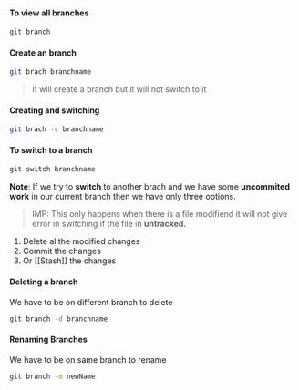 #### To view all branches
```bash
git branch
```

#### Create an branch
```bash
git brach branchname
```
> It will create a branch but it will not switch to it 

#### Creating and switching 
```bash
git brach -c branchname
```

#### To switch to a branch
```bash
git switch branchname
```

**Note**: If we try to **switch** to another brach and we have some **uncommited work** in our current branch then we have only three options.
> IMP: This only happens when there is a file modifiend it will not give error in switching if the file in **untracked.** 
1. Delete al the modified changes
2. Commit the changes 
3. Or [[Stash]] the changes

#### Deleting a branch
We have to be on  different branch to delete
```bash
git branch -d branchname
```

#### Renaming Branches
We have to be on same branch to rename
```bash
git branch -m newName
```
